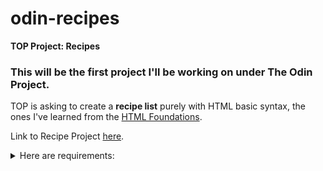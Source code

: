 # odin-recipes
**TOP Project: Recipes**

### This will be the first project I'll be working on under The Odin Project. ###

TOP is asking to create a **recipe list** purely with HTML basic syntax, the ones I've learned from the [HTML Foundations](https://www.theodinproject.com/paths/foundations/courses/foundations#html-foundations).

Link to Recipe Project [here](https://www.theodinproject.com/lessons/foundations-recipes).

<details>
<summary>Here are requirements:</summary>

- [x] Iteration 1: Initial Structure
- [x] Iteration 2: Recipe Page
- [x] Iteration 3: Recipe Page Content
- [ ] Iteration 4: Add More Recipes
</details>




